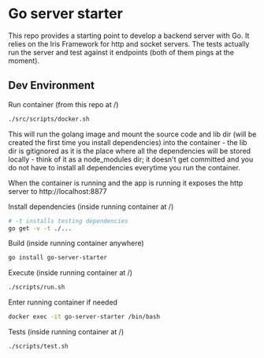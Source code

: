 # Go server starter

This repo provides a starting point to develop a backend server with Go. It relies on the Iris Framework for http and socket servers. The tests actually run the server and test against it endpoints (both of them pings at the moment).

## Dev Environment

Run container (from this repo at /)
```sh
./src/scripts/docker.sh
```

This will run the golang image and mount the source code and lib dir (will be created the first time you install dependencies) into the container - the lib dir is gitignored as it is the place where all the dependencies will be stored locally - think of it as a node_modules dir; it doesn't get committed and you do not have to install all dependencies everytime you run the container.

When the container is running and the app is running it exposes the http server to http://localhost:8877

Install dependencies (inside running container at /)
```sh
# -t installs testing dependencies
go get -v -t ./...
```

Build (inside running container anywhere)
```sh
go install go-server-starter 
```

Execute (inside running container at /)
```sh
./scripts/run.sh
```

Enter running container if needed
```sh
docker exec -it go-server-starter /bin/bash
```

Tests (inside running container at /)
```sh
./scripts/test.sh
```


